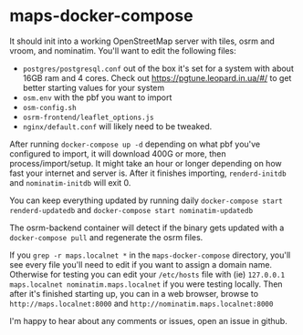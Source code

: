 # maps-docker-compose

It should init into a working OpenStreetMap server with tiles, osrm and vroom, and nominatim.
You'll want to edit the following files: 

- `postgres/postgresql.conf` out of the box it's set for a system with about 16GB 
ram and 4 cores. Check out https://pgtune.leopard.in.ua/#/ to get better starting values for your system
- `osm.env` with the pbf you want to import
- `osm-config.sh` 
- `osrm-frontend/leaflet_options.js` 
- `nginx/default.conf` will likely need to be tweaked.

After running `docker-compose up -d` depending on what pbf you've configured to import,
it will download 400G or more, then process/import/setup. It might take an hour or longer
depending on how fast your internet and server is. After it finishes importing, 
`renderd-initdb` and `nominatim-initdb` will exit 0. 

You can keep everything updated by running daily `docker-compose start renderd-updatedb` and 
`docker-compose start nominatim-updatedb`

The osrm-backend container will detect if the binary gets updated with a `docker-compose pull` and regenerate the 
osrm files.

If you `grep -r maps.localnet *` in the `maps-docker-compose` directory, you'll see every file 
you'll need to edit if you want to assign a domain name. Otherwise for testing you can edit
your `/etc/hosts` file with (ie) `127.0.0.1 maps.localnet nominatim.maps.localnet` if you were
testing locally. Then after it's finished starting up, you can in a web browser, browse to
`http://maps.localnet:8000` and `http://nominatim.maps.localnet:8000`

I'm happy to hear about any comments or issues, open an issue in github.
